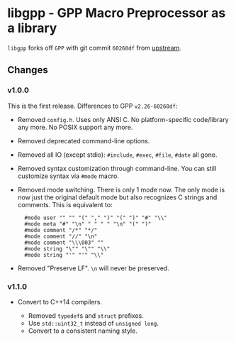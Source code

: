 libgpp - GPP Macro Preprocessor as a library
============================================

`libgpp` forks off `GPP` with git commit `60260df` from
[upstream](https://github.com/logological/gpp).

Changes
-------

### v1.0.0

This is the first release. Differences to GPP `v2.26-60260df`:

- Removed `config.h`. Uses only ANSI C. No platform-specific code/library any more.
  No POSIX support any more.

- Removed deprecated command-line options.

- Removed all IO (except stdio): `#include`, `#exec`, `#file`, `#date` all gone.

- Removed syntax customization through command-line. You can still customize syntax via `#mode` macro.

- Removed mode switching. There is only 1 mode now. The only mode is now
  just the original default mode but also recognizes C strings and comments.
  This is equivalent to:

        #mode user "" "" "(" "," ")" "(" ")" "#" "\\"
        #mode meta "#" "\n" " " " " "\n" "(" ")"
        #mode comment "/*" "*/"
        #mode comment "//" "\n"
        #mode comment "\\\003" ""
        #mode string "\"" "\"" "\\"
        #mode string "'" "'" "\\"

- Removed "Preserve LF". `\n` will never be preserved.

### v1.1.0

- Convert to C++14 compilers.

  - Removed `typedef`s and `struct` prefixes.
  - Use `std::uint32_t` instead of `unsigned long`.
  - Convert to a consistent naming style.

